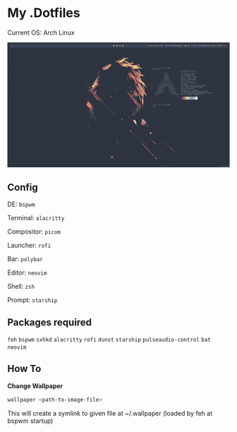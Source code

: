 # My .Dotfiles

Current OS: Arch Linux

![Screenshot](./screenshots/desktop.png)

## Config

DE: `bspwm`

Terminal: `alacritty`

Compositor: `picom`

Launcher: `rofi`

Bar: `polybar`

Editor: `neovim`

Shell: `zsh`

Prompt: `starship`

## Packages required

`feh` `bspwm` `sxhkd` `alacritty` `rofi` `dunst` `starship` `pulseaudio-control` `bat` `neovim`

## How To

**Change Wallpaper**

```bash
wallpaper <path-to-image-file>
```

This will create a symlink to given file at ~/.wallpaper (loaded by feh at bspwm startup)
